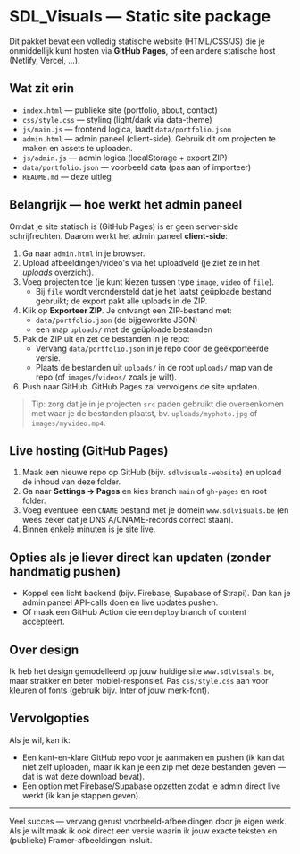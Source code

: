 # SDL_Visuals — Static site package

Dit pakket bevat een volledig statische website (HTML/CSS/JS) die je onmiddellijk kunt hosten via **GitHub Pages**, of een andere statische host (Netlify, Vercel, ...).

## Wat zit erin
- `index.html` — publieke site (portfolio, about, contact)
- `css/style.css` — styling (light/dark via data-theme)
- `js/main.js` — frontend logica, laadt `data/portfolio.json`
- `admin.html` — admin paneel (client-side). Gebruik dit om projecten te maken en assets te uploaden.
- `js/admin.js` — admin logica (localStorage + export ZIP)
- `data/portfolio.json` — voorbeeld data (pas aan of importeer)
- `README.md` — deze uitleg

## Belangrijk — hoe werkt het admin paneel
Omdat je site statisch is (GitHub Pages) is er geen server-side schrijfrechten. Daarom werkt het admin paneel **client-side**:
1. Ga naar `admin.html` in je browser.
2. Upload afbeeldingen/video's via het uploadveld (je ziet ze in het <em>uploads</em> overzicht).
3. Voeg projecten toe (je kunt kiezen tussen type `image`, `video` of `file`).
   - Bij `file` wordt verondersteld dat je het laatst geüploade bestand gebruikt; de export pakt alle uploads in de ZIP.
4. Klik op **Exporteer ZIP**. Je ontvangt een ZIP-bestand met:
   - `data/portfolio.json` (de bijgewerkte JSON)
   - een map `uploads/` met de geüploade bestanden
5. Pak de ZIP uit en zet de bestanden in je repo:
   - Vervang `data/portfolio.json` in je repo door de geëxporteerde versie.
   - Plaats de bestanden uit `uploads/` in de root `uploads/` map van de repo (of `images/`/`videos/` zoals je wilt).
6. Push naar GitHub. GitHub Pages zal vervolgens de site updaten.

> Tip: zorg dat je in je projecten `src` paden gebruikt die overeenkomen met waar je de bestanden plaatst, bv. `uploads/myphoto.jpg` of `images/myvideo.mp4`.

## Live hosting (GitHub Pages)
1. Maak een nieuwe repo op GitHub (bijv. `sdlvisuals-website`) en upload de inhoud van deze folder.
2. Ga naar **Settings → Pages** en kies branch `main` of `gh-pages` en root folder.
3. Voeg eventueel een `CNAME` bestand met je domein `www.sdlvisuals.be` (en wees zeker dat je DNS A/CNAME-records correct staan).
4. Binnen enkele minuten is je site live.

## Opties als je liever direct kan updaten (zonder handmatig pushen)
- Koppel een licht backend (bijv. Firebase, Supabase of Strapi). Dan kan je admin paneel API-calls doen en live updates pushen.
- Of maak een GitHub Action die een `deploy` branch of content accepteert.

## Over design
Ik heb het design gemodelleerd op jouw huidige site `www.sdlvisuals.be`, maar strakker en beter mobiel-responsief. Pas `css/style.css` aan voor kleuren of fonts (gebruik bijv. Inter of jouw merk-font).

## Vervolgopties
Als je wil, kan ik:
- Een kant-en-klare GitHub repo voor je aanmaken en pushen (ik kan dat niet zelf uploaden, maar ik kan je een zip met deze bestanden geven — dat is wat deze download bevat).
- Een option met Firebase/Supabase opzetten zodat je admin direct live werkt (ik kan je stappen geven).

---

Veel succes — vervang gerust voorbeeld-afbeeldingen door je eigen werk. Als je wilt maak ik ook direct een versie waarin ik jouw exacte teksten en (publieke) Framer-afbeeldingen insluit.

